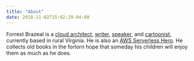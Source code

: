 ```yaml
---
title: "About"
date: 2018-11-02T15:02:29-04:00
---
```


Forrest Brazeal is a [cloud architect](https://www.trek10.com/blog/author/forrest-brazeal/), [writer](http://www.isfdb.org/cgi-bin/ea.cgi?277782), [speaker](https://www.youtube.com/watch?v=FgiiakJoJCA), and [cartoonist](https://read.acloud.guru/acg-faas-and-furious-b9574b6675c5), currently based in rural Virginia. He is also an [AWS Serverless Hero](https://aws.amazon.com/developer/community/heroes/forrest-brazeal/). He collects old books in the forlorn hope that someday his children will enjoy them as much as he does.

